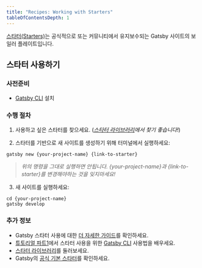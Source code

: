 ```yaml
---
title: "Recipes: Working with Starters"
tableOfContentsDepth: 1
---
```


[스타터(Starters)](/docs/starters/)는 공식적으로 또는 커뮤니티에서 유지보수되는 Gatsby 사이트의 보일러 플레이트입니다.

## 스타터 사용하기

### 사전준비

- [Gatsby CLI](/docs/gatsby-cli) 설치

### 수행 절차

1. 사용하고 싶은 스타터를 찾으세요. (_[스타터 라이브러리](/starters/?v=2)에서 찾기 좋습니다!_)

2. 스타터를 기반으로 새 사이트를 생성하기 위해 터미널에서 실행하세요:

```shell
gatsby new {your-project-name} {link-to-starter}
```

> _위의 명령을 그대로 실행하면 안됩니다. {your-project-name}과 {link-to-starter}를 변경해야하는 것을 잊지마세요!_

3. 새 사이트를 실행하세요:

```shell
cd {your-project-name}
gatsby develop
```

### 추가 정보

- Gatsby 스타터 사용에 대한 [더 자세한 가이드](/docs/starters/)를 확인하세요.
- [튜토리얼 파트1](/tutorial/part-one/#using-gatsby-starters)에서 스타터 사용을 위한 [Gatsby CLI](/docs/gatsby-cli) 사용법을 배우세요.
- [스타터 라이브러리](/starters/?v=2)를 둘러보세요.
- Gatsby의 [공식 기본 스타터](https://github.com/gatsbyjs/gatsby-starter-default)를 확인하세요.

